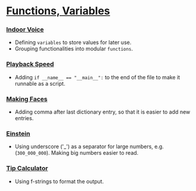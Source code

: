 # [Functions, Variables](pset_0)

### [Indoor Voice](indoor/indoor.py)
- Defining `variables` to store values for later use.
- Grouping functionalities into modular `functions`.

### [Playback Speed](playback/playback.py)
- Adding `if __name__ == "__main__":` to the end of the file to make it runnable as a script.

### [Making Faces](faces/faces.py)
- Adding comma after last dictionary entry, so that it is easier to add new entries.

### [Einstein](einstein/einstein.py)
- Using underscore ('_') as a separator for large numbers, e.g. (`300_000_000`). Making big numbers easier to read.

### [Tip Calculator](tip/tip.py)
- Using f-strings to format the output.